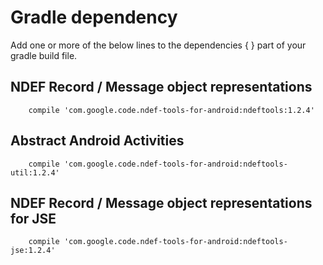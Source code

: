 # Gradle dependency #
Add one or more of the below lines to the dependencies { } part of your gradle build file.

## NDEF Record / Message object representations ##
```
    compile 'com.google.code.ndef-tools-for-android:ndeftools:1.2.4'
```
## Abstract Android Activities ##
```
    compile 'com.google.code.ndef-tools-for-android:ndeftools-util:1.2.4'
```
## NDEF Record / Message object representations for JSE ##
```
    compile 'com.google.code.ndef-tools-for-android:ndeftools-jse:1.2.4'
```